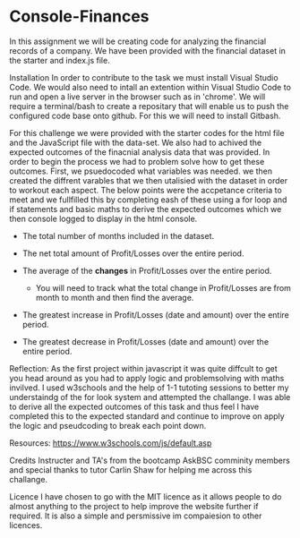 # Console-Finances

In this assignment we will be creating code for analyzing the financial records of a company. We have been provided with the financial dataset in the starter and index.js file.

Installation In order to contribute to the task we must install Visual Studio Code. We would also need to intall an extention within Visual Studio Code to run and open a live server in the browser such as in 'chrome'. We will require a terminal/bash to create a repositary that will enable us to push the configured code base onto github. For this we will need to install Gitbash.

For this challenge we were provided with the starter codes for the html file and the JavaScript file with the data-set. We also had to achived the expected outcomes of the finacnial analysis data that was provided. In order to begin the process we had to problem solve how to get these outcomes. First, we psuedocoded what variables was needed. we then created the diffrent varables that we then utalisied with the dataset in order to workout each aspect. The below points were the accpetance criteria to meet and we fullfilled this by completing eash of these using a for loop and if statements and basic maths to derive the expected outcomes which we then console logged to display in the html console.

* The total number of months included in the dataset.

* The net total amount of Profit/Losses over the entire period.

* The average of the **changes** in Profit/Losses over the entire period.
  * You will need to track what the total change in Profit/Losses are from month to month and then find the average.

* The greatest increase in Profit/Losses (date and amount) over the entire period.

* The greatest decrease in Profit/Losses (date and amount) over the entire period.

Reflection: As the first project within javascript it was quite diffcult to get you head around as you had to apply logic and problemsolving with maths invilved. I used w3schools and the help of 1-1 tutoting sessions to better my understaindg of the for look system and attempted the challange. I was able to derive all the expected outcomes of this task and thus feel I have completed this to the expected standard and continue to improve on apply the logic and pseudcoding to break each point down. 

Resources: https://www.w3schools.com/js/default.asp

Credits Instructer and TA's from the bootcamp AskBSC comminity members and special thanks to tutor Carlin Shaw for helping me across this challange. 

Licence I have chosen to go with the MIT licence as it allows people to do almost anything to the project to help improve the website further if required. It is also a simple and persmissive im compaiesion to other licences.